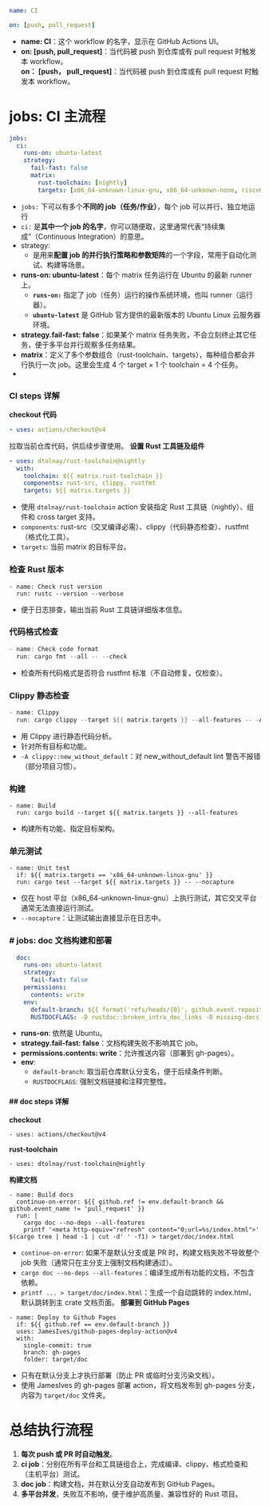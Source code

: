 ```yaml
name: CI

on: [push, pull_request]
```
- **name: CI**：这个 workflow 的名字，显示在 GitHub Actions UI。
- **on: [push, pull_request]**：当代码被 push 到仓库或有 pull request 时触发本 workflow。  
    **on： [push， pull_request]**：当代码被 push 到仓库或有 pull request 时触发本 workflow。
# jobs: CI 主流程
```yaml
jobs:
  ci:
    runs-on: ubuntu-latest
    strategy:
      fail-fast: false
      matrix:
        rust-toolchain: [nightly]
        targets: [x86_64-unknown-linux-gnu, x86_64-unknown-none, riscv64gc-unknown-none-elf, aarch64-unknown-none-softfloat]
```
- `jobs:` 下可以有多个**不同的 job（任务/作业）**，每个 job 可以并行、独立地运行
-  `ci:` 是**其中一个 job 的名字**，你可以随便取，这里通常代表“持续集成”（Continuous Integration）的意思。
- strategy:
	- 是用来**配置 job 的并行执行策略和参数矩阵**的一个字段，常用于自动化测试、构建等场景。
- **runs-on: ubuntu-latest**：每个 matrix 任务运行在 Ubuntu 的最新 runner 上。
	-  **`runs-on:`** 指定了 job（任务）运行的操作系统环境，也叫 runner（运行器）。
	- **`ubuntu-latest`** 是 GitHub 官方提供的最新版本的 Ubuntu Linux 云服务器环境。
- **strategy.fail-fast: false**：如果某个 matrix 任务失败，不会立刻终止其它任务，便于多平台并行观察多任务结果。
- **matrix**：定义了多个参数组合（rust-toolchain、targets），每种组合都会并行执行一次 job。这里会生成 4 个 target × 1 个 toolchain = 4 个任务。
- 
### CI steps 详解
**checkout 代码**
```yaml
- uses: actions/checkout@v4
```
拉取当前仓库代码，供后续步骤使用。
**设置 Rust 工具链及组件**
```yaml
- uses: dtolnay/rust-toolchain@nightly
  with:
    toolchain: ${{ matrix.rust-toolchain }}
    components: rust-src, clippy, rustfmt
    targets: ${{ matrix.targets }}
```
- 使用 `dtolnay/rust-toolchain` action 安装指定 Rust 工具链（nightly）、组件和 cross target 支持。
- `components`: rust-src（交叉编译必需）、clippy（代码静态检查）、rustfmt（格式化工具）。
- `targets`: 当前 matrix 的目标平台。
### **检查 Rust 版本**
```
- name: Check rust version
  run: rustc --version --verbose
```
- 便于日志排查，输出当前 Rust 工具链详细版本信息。
### **代码格式检查**
```rust
- name: Check code format
  run: cargo fmt --all -- --check
```
- 检查所有代码格式是否符合 rustfmt 标准（不自动修复，仅检查）。
### **Clippy 静态检查**
```rust
- name: Clippy
  run: cargo clippy --target ${{ matrix.targets }} --all-features -- -A clippy::new_without_default
```
- 用 Clippy 进行静态代码分析。
- 针对所有目标和功能。
- `-A clippy::new_without_default`：对 new_without_default lint 警告不报错（部分项目习惯）。
### **构建**
```
- name: Build
  run: cargo build --target ${{ matrix.targets }} --all-features
```
- 构建所有功能、指定目标架构。
### **单元测试**
```
- name: Unit test
  if: ${{ matrix.targets == 'x86_64-unknown-linux-gnu' }}
  run: cargo test --target ${{ matrix.targets }} -- --nocapture
```
- 仅在 host 平台（x86_64-unknown-linux-gnu）上执行测试，其它交叉平台通常无法直接运行测试。
- `--nocapture`：让测试输出直接显示在日志中。
### # jobs: doc 文档构建和部署
```yaml
  doc:
    runs-on: ubuntu-latest
    strategy:
      fail-fast: false
    permissions:
      contents: write
    env:
      default-branch: ${{ format('refs/heads/{0}', github.event.repository.default_branch) }}
      RUSTDOCFLAGS: -D rustdoc::broken_intra_doc_links -D missing-docs

```
- **runs-on**: 依然是 Ubuntu。
- **strategy.fail-fast: false**：文档构建失败不影响其它 job。
- **permissions.contents: write**：允许推送内容（部署到 gh-pages）。
- **env**:
    - `default-branch`: 取当前仓库默认分支名，便于后续条件判断。
    - `RUSTDOCFLAGS`: 强制文档链接和注释完整性。
#### ## doc steps 详解
**checkout**
```
- uses: actions/checkout@v4
```
**rust-toolchain**
```
- uses: dtolnay/rust-toolchain@nightly
```
**构建文档**
```
- name: Build docs
  continue-on-error: ${{ github.ref != env.default-branch && github.event_name != 'pull_request' }}
  run: |
    cargo doc --no-deps --all-features
    printf '<meta http-equiv="refresh" content="0;url=%s/index.html">' $(cargo tree | head -1 | cut -d' ' -f1) > target/doc/index.html
```
- `continue-on-error`: 如果不是默认分支或是 PR 时，构建文档失败不导致整个 job 失败（通常只在主分支上强制文档构建通过）。
- `cargo doc --no-deps --all-features`：编译生成所有功能的文档，不包含依赖。
- `printf ... > target/doc/index.html`：生成一个自动跳转的 index.html，默认跳转到主 crate 文档页面。
**部署到 GitHub Pages**
```
- name: Deploy to Github Pages
  if: ${{ github.ref == env.default-branch }}
  uses: JamesIves/github-pages-deploy-action@v4
  with:
    single-commit: true
    branch: gh-pages
    folder: target/doc
```
- 只有在默认分支上才执行部署（防止 PR 或临时分支污染文档）。
- 使用 JamesIves 的 gh-pages 部署 action，将文档发布到 gh-pages 分支，内容为 `target/doc` 文件夹。
# 总结执行流程

1. **每次 push 或 PR 时自动触发**。
2. **ci job**：分别在所有平台和工具链组合上，完成编译、clippy、格式检查和（主机平台）测试。
3. **doc job**：构建文档，并在默认分支自动发布到 GitHub Pages。
4. **多平台并发**，失败互不影响，便于维护高质量、兼容性好的 Rust 项目。
